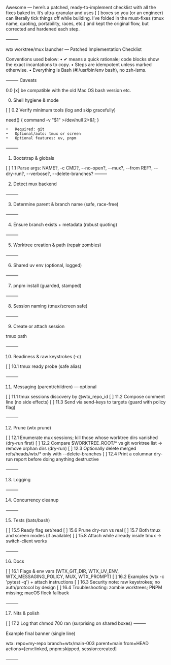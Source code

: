 Awesome — here’s a patched, ready-to-implement checklist with all the fixes baked in. It’s ultra-granular and uses [ ] boxes so you (or an engineer) can literally tick things off while building. I’ve folded in the must-fixes (tmux name, quoting, portability, races, etc.) and kept the original flow, but corrected and hardened each step.

⸻

wtx worktree/mux launcher — Patched Implementation Checklist

Conventions used below:
	•	✔ means a quick rationale; code blocks show the exact incantations to copy.
	•	Steps are idempotent unless marked otherwise.
	•	Everything is Bash (#!/usr/bin/env bash), no zsh-isms.

⸻
Caveats

0.0 [x] be compatible with the old Mac OS bash version etc.

0) Shell hygiene & mode

[ ] 0.2 Verify minimum tools (log and skip gracefully)

need() { command -v "$1" >/dev/null 2>&1; }

	•	Required: git
	•	Optional/auto: tmux or screen
	•	Optional features: uv, pnpm

⸻

1) Bootstrap & globals

[ ] 1.1 Parse args: NAME?, -c CMD?, --no-open?, --mux?, --from REF?, --dry-run?, --verbose?, --delete-branches?
⸻

2) Detect mux backend

⸻

3) Determine parent & branch name (safe, race-free)

⸻

4) Ensure branch exists + metadata (robust quoting)

⸻

5) Worktree creation & path (repair zombies)

⸻

6) Shared uv env (optional, logged)

⸻

7) pnpm install (guarded, stamped)

⸻

8) Session naming (tmux/screen safe)

⸻

9) Create or attach session

tmux path

⸻

10) Readiness & raw keystrokes (-c)

[ ] 10.1 tmux ready probe (safe alias)

⸻

11) Messaging (parent/children) — optional

[ ] 11.1 tmux sessions discovery by @wtx_repo_id
[ ] 11.2 Compose comment line (no side effects)
[ ] 11.3 Send via send-keys to targets (guard with policy flag)

⸻

12) Prune (wtx prune)

[ ] 12.1 Enumerate mux sessions; kill those whose worktree dirs vanished (dry-run first)
[ ] 12.2 Compare $WORKTREE_ROOT/* vs git worktree list → remove orphan dirs (dry-run)
[ ] 12.3 Optionally delete merged refs/heads/wtx/* only with --delete-branches
[ ] 12.4 Print a columnar dry-run report before doing anything destructive

⸻

13) Logging

⸻

14) Concurrency cleanup

⸻

15) Tests (bats/bash)

[ ] 15.5 Ready flag set/read
[ ] 15.6 Prune dry-run vs real
[ ] 15.7 Both tmux and screen modes (if available)
[ ] 15.8 Attach while already inside tmux → switch-client works

⸻

16) Docs

[ ] 16.1 Flags & env vars (WTX_GIT_DIR, WTX_UV_ENV, WTX_MESSAGING_POLICY, MUX, WTX_PROMPT)
[ ] 16.2 Examples (wtx -c 'pytest -q') + attach instructions
[ ] 16.3 Security note: raw keystrokes; no auth/protocol by design
[ ] 16.4 Troubleshooting: zombie worktrees; PNPM missing; macOS flock fallback

⸻

17) Nits & polish

[ ] 17.2 Log that chmod 700 ran (surprising on shared boxes)
⸻

Example final banner (single line)

wtx: repo=my-repo branch=wtx/main-003 parent=main from=HEAD actions=[env:linked, pnpm:skipped, session:created]


⸻


